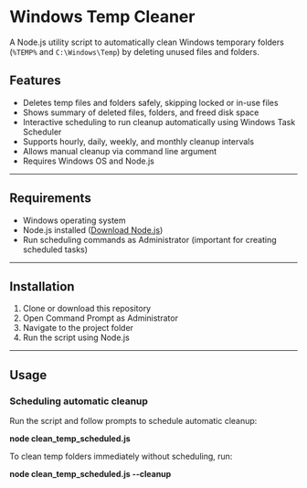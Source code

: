 # Windows Temp Cleaner

A Node.js utility script to automatically clean Windows temporary folders (`%TEMP%` and `C:\Windows\Temp`) by deleting unused files and folders.

## Features

- Deletes temp files and folders safely, skipping locked or in-use files  
- Shows summary of deleted files, folders, and freed disk space  
- Interactive scheduling to run cleanup automatically using Windows Task Scheduler  
- Supports hourly, daily, weekly, and monthly cleanup intervals  
- Allows manual cleanup via command line argument  
- Requires Windows OS and Node.js  

---

## Requirements

- Windows operating system  
- Node.js installed ([Download Node.js](https://nodejs.org/))  
- Run scheduling commands as Administrator (important for creating scheduled tasks)  

---

## Installation

1. Clone or download this repository  
2. Open Command Prompt as Administrator  
3. Navigate to the project folder  
4. Run the script using Node.js  

---

## Usage

### Scheduling automatic cleanup

Run the script and follow prompts to schedule automatic cleanup:

**node clean_temp_scheduled.js**

To clean temp folders immediately without scheduling, run:

**node clean_temp_scheduled.js --cleanup**

